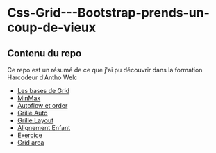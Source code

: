 # Css-Grid---Bootstrap-prends-un-coup-de-vieux

<h2>Contenu du repo</h2>

Ce repo est un résumé de ce que j'ai pu découvrir dans la formation Harcodeur d'Antho Welc

<ul>
  <li><a href="https://github.com/GuyVil1/Css-Grid---Bootstrap-prends-un-coup-de-vieux/blob/master/Formation/01.intro.md">Les bases de Grid</a></li>
  <li><a href="https://github.com/GuyVil1/Css-Grid---Bootstrap-prends-un-coup-de-vieux/blob/master/Formation/02.minmax.md">MinMax</a></li>
  <li><a href="https://github.com/GuyVil1/Css-Grid---Bootstrap-prends-un-coup-de-vieux/blob/master/Formation/02.minmax.md/#ordre">Autoflow et order</a></li>
  <li><a href="https://github.com/GuyVil1/Css-Grid---Bootstrap-prends-un-coup-de-vieux/blob/master/Formation/03.grille-auto.md">Grille Auto</a></li>
  <li><a href="https://github.com/GuyVil1/Css-Grid---Bootstrap-prends-un-coup-de-vieux/blob/master/Formation/04.grid-layout.md">Grille Layout</a></li>
  <li><a href="https://github.com/GuyVil1/Css-Grid---Bootstrap-prends-un-coup-de-vieux/blob/master/Formation/05.alignement-enfant.md">Alignement Enfant</a></li>
  <li><a href="https://github.com/GuyVil1/Css-Grid---Bootstrap-prends-un-coup-de-vieux/blob/master/Formation/06.exercice.md">Exercice</a></li>
  <li><a href="https://github.com/GuyVil1/Css-Grid---Bootstrap-prends-un-coup-de-vieux/blob/master/Formation/07.le-grid-area.md">Grid area</a></li>
</ul>
